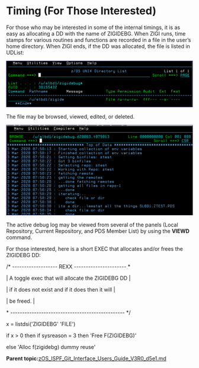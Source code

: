 # Timing \(For Those Interested\)

For those who may be interested in some of the internal timings, it is as easy as allocating a DD with the name of ZIGIDEBG. When ZIGI runs, time stamps for various routines and functions are recorded in a file in the user’s home directory. When ZIGI ends, if the DD was allocated, the file is listed in UDList:

![](media/img(83).png)

The file may be browsed, viewed, edited, or deleted.

![](media/img(84).png)

The active debug log may be viewed from several of the panels \(Local Repository, Current Repository, and PDS Member List\) by using the **VIEWD** command.

For those interested, here is a short EXEC that allocates and/or frees the ZIGIDEBG DD:

/\* ------------------- REXX ---------------------- \*

\| A toggle exec that will allocate the ZIGIDEBG DD \|

\| if it does not exist and if it does then it will \|

\| be freed. \|

\* ------------------------------------------------ \*/

x = listdsi\('ZIGIDEBG' 'FILE'\)

if x \> 0 then if sysreason = 3 then 'Free F\(ZIGIDEBG\)'

else 'Alloc f\(zigidebg\) dummy reuse'

**Parent topic:**[zOS\_ISPF\_Git\_Interface\_Users\_Guide\_V3R0\_d5e1.md](zOS_ISPF_Git_Interface_Users_Guide_V3R0_d5e1.md)

